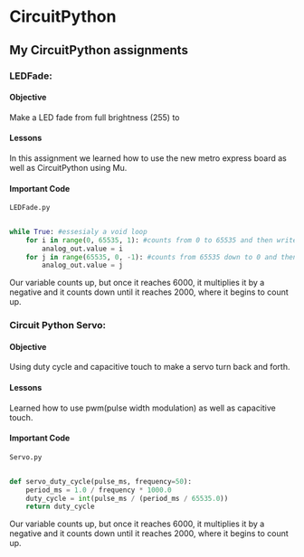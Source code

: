 # CircuitPython
## My CircuitPython assignments

### LEDFade:
#### Objective
Make a LED fade from full brightness (255) to 


#### Lessons
In this assignment we learned how to use the new metro express board as well as CircuitPython using Mu.
#### Important Code
`LEDFade.py`
``` python
    
while True: #essesialy a void loop
    for i in range(0, 65535, 1): #counts from 0 to 65535 and then writes it to the LED
        analog_out.value = i
    for j in range(65535, 0, -1): #counts from 65535 down to 0 and then writes it to the LED
        analog_out.value = j
```
Our variable counts up, but once it reaches 6000, it multiplies it by a negative and it counts down until it reaches 2000, where it begins to count up. 

### Circuit Python Servo:
#### Objective
Using duty cycle and capacitive touch to make a servo turn back and forth. 

#### Lessons
Learned how to use pwm(pulse width modulation) as well as capacitive touch. 
#### Important Code
`Servo.py`
``` python
    
def servo_duty_cycle(pulse_ms, frequency=50):
    period_ms = 1.0 / frequency * 1000.0
    duty_cycle = int(pulse_ms / (period_ms / 65535.0))
    return duty_cycle
```
Our variable counts up, but once it reaches 6000, it multiplies it by a negative and it counts down until it reaches 2000, where it begins to count up. 
